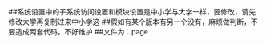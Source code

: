 <!--
 * @Author: zhuzesen
 * @LastEditors: zhuzesen
 * @Date: 2021-02-22 14:36:12
 * @LastEditTime: 2021-02-22 14:39:05
 * @Description: 
 * @FilePath: \baseplatform-university\src\systemSetting\README.md
-->
##系统设置中的子系统访问设置和模块设置是中小学与大学一样，要修改，请先修改大学再复制过来中小学这
##假如有某个版本有另一个没有，麻烦做判断，不要造成两套代码，不好维护
##文件为：page